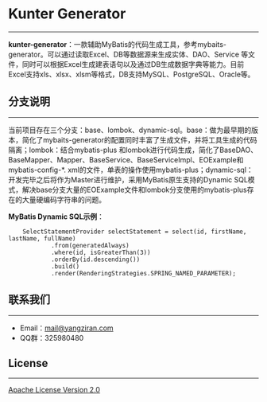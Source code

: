 # Kunter Generator

---
**kunter-generator**：一款辅助MyBatis的代码生成工具，参考mybaits-generator。可以通过读取Excel、DB等数据源来生成实体、DAO、Service
等文件，同时可以根据Excel生成建表语句以及通过DB生成数据字典等能力。目前Excel支持xls、xlsx、xlsm等格式，DB支持MySQL、PostgreSQL、Oracle等。

## 分支说明

---
当前项目存在三个分支：base、lombok、dynamic-sql。base：做为最早期的版本，简化了mybaits-generator的配置同时丰富了生成文件，并将工具生成的代码隔离；lombok：结合mybatis-plus
和lombok进行代码生成，简化了BaseDAO、BaseMapper、Mapper、BaseService、BaseServiceImpl、EOExample和mybatis-config-*.
xml的文件，单表的操作使用mybatis-plus；dynamic-sql：开发完毕之后将作为Master进行维护，采用MyBatis原生支持的Dynamic 
SQL模式，解决base分支大量的EOExample文件和lombok分支使用的mybatis-plus存在的大量硬编码字符串的问题。

**MyBatis Dynamic SQL示例**：
```
    SelectStatementProvider selectStatement = select(id, firstName, lastName, fullName)
            .from(generatedAlways)
            .where(id, isGreaterThan(3))
            .orderBy(id.descending())
            .build()
            .render(RenderingStrategies.SPRING_NAMED_PARAMETER);
```

## 联系我们

---
- Email：mail@yangziran.com
- QQ群：325980480

## License

---
[Apache License Version 2.0](https://www.apache.org/licenses/LICENSE-2.0.txt)
